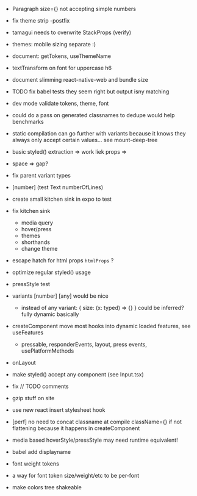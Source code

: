 - Paragraph size={} not accepting simple numbers
- fix theme strip -postfix
- tamagui needs to overwrite StackProps (verify)
- themes: mobile sizing separate :)

- document: getTokens, useThemeName
- textTransform on font for uppercase h6
- document slimming react-native-web and bundle size
- TODO fix babel tests they seem right but output isny matching
- dev mode validate tokens, theme, font
- could do a pass on generated classnames to dedupe would help benchmarks
- static compilation can go further with variants because it knows they always only accept certain values... see mount-deep-tree
- basic styled() extraction => work liek props => <YStack />
- space => gap?
- fix parent variant types
- [number] (test Text numberOfLines)
- create small kitchen sink in expo to test
- fix kitchen sink
  - media query
  - hover/press
  - themes
  - shorthands
  - change theme

- escape hatch for html props `htmlProps` ?
- optimize regular styled() usage
- pressStyle test
- variants [number] [any] would be nice
  - instead of any variant: { size: (x: typed) => {} } could be inferred? fully dynamic basically
- createComponent move most hooks into dynamic loaded features, see useFeatures
  - pressable, responderEvents, layout, press events, usePlatformMethods
- onLayout
- make styled() accept any component (see Input.tsx)
- fix // TODO comments
- gzip stuff on site
- use new react insert stylesheet hook
- [perf] no need to concat classname at compile className={} if not flattening because it happens in createComponent
- media based hoverStyle/pressStyle may need runtime equivalent!
- babel add displayname
- font weight tokens
- a way for font token size/weight/etc to be per-font

- make colors tree shakeable
